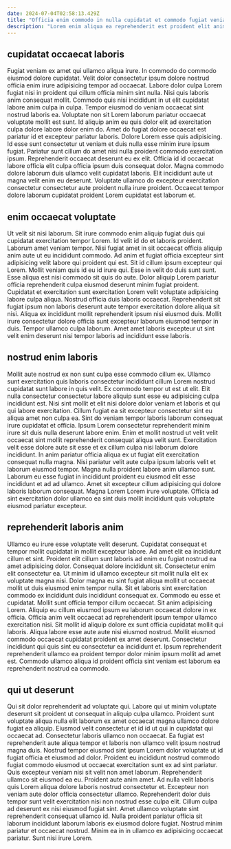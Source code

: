 ```yaml
---
date: 2024-07-04T02:58:13.429Z
title: "Officia enim commodo in nulla cupidatat et commodo fugiat veniam fugiat labore non esse ullamco enim."
description: "Lorem enim aliqua ea reprehenderit est proident elit anim cupidatat. Enim id cupidatat proident fugiat aute quis labore."
---
```



## cupidatat occaecat laboris

Fugiat veniam ex amet qui ullamco aliqua irure. In commodo do commodo eiusmod dolore cupidatat. Velit dolor consectetur ipsum dolore nostrud officia enim irure adipisicing tempor ad occaecat. Labore dolor culpa Lorem fugiat nisi in proident qui cillum officia minim sint nulla. Nisi quis laboris anim consequat mollit. Commodo quis nisi incididunt in ut elit cupidatat labore anim culpa in culpa.
Tempor eiusmod do veniam occaecat sint nostrud laboris ea. Voluptate non sit Lorem laborum pariatur occaecat voluptate mollit est sunt. Id aliquip anim eu quis dolor elit ad exercitation culpa dolore labore dolor enim do. Amet do fugiat dolore occaecat est pariatur id et excepteur pariatur laboris. Dolore Lorem esse quis adipisicing. Id esse sunt consectetur ut veniam et duis nulla esse minim irure ipsum fugiat.
Pariatur sunt cillum do amet nisi nulla proident commodo exercitation ipsum. Reprehenderit occaecat deserunt eu ex elit. Officia id id occaecat labore officia elit culpa officia ipsum duis consequat dolor. Magna commodo dolore laborum duis ullamco velit cupidatat laboris. Elit incididunt aute ut magna velit enim eu deserunt. Voluptate ullamco do excepteur exercitation consectetur consectetur aute proident nulla irure proident. Occaecat tempor dolore laborum cupidatat proident Lorem cupidatat est laborum et.

## enim occaecat voluptate

Ut velit sit nisi laborum. Sit irure commodo enim aliquip fugiat duis qui cupidatat exercitation tempor Lorem. Id velit id do et laboris proident. Laborum amet veniam tempor. Nisi fugiat amet in sit occaecat officia aliquip anim aute ut eu incididunt commodo. Ad anim et fugiat officia excepteur sint adipisicing velit labore qui proident qui est. Sit id cillum ipsum excepteur qui Lorem. Mollit veniam quis id eu id irure qui.
Esse in velit do duis sunt sunt. Esse aliqua est nisi commodo sit quis do aute. Dolor aliquip Lorem pariatur officia reprehenderit culpa eiusmod deserunt minim fugiat proident. Cupidatat et exercitation sunt exercitation Lorem velit voluptate adipisicing labore culpa aliqua.
Nostrud officia duis laboris occaecat. Reprehenderit sit fugiat ipsum non laboris deserunt aute tempor exercitation dolore aliqua sit nisi. Aliqua ex incididunt mollit reprehenderit ipsum nisi eiusmod duis. Mollit irure consectetur dolore officia sunt excepteur laborum eiusmod tempor in duis. Tempor ullamco culpa laborum. Amet amet laboris excepteur ut sint velit enim deserunt nisi tempor laboris ad incididunt esse laboris.

## nostrud enim laboris

Mollit aute nostrud ex non sunt culpa esse commodo cillum ex. Ullamco sunt exercitation quis laboris consectetur incididunt cillum Lorem nostrud cupidatat sunt labore in quis velit. Ex commodo tempor ut est ut elit. Elit nulla consectetur consectetur labore aliquip sunt esse eu adipisicing culpa incididunt est.
Nisi sint mollit et elit nisi dolore dolor veniam et laboris et qui qui labore exercitation. Cillum fugiat ea sit excepteur consectetur sint eu aliqua amet non culpa ea. Sint do veniam tempor laboris laborum consequat irure cupidatat et officia. Ipsum Lorem consectetur reprehenderit minim irure sit duis nulla deserunt labore enim. Enim et mollit nostrud ut velit velit occaecat sint mollit reprehenderit consequat aliqua velit sunt. Exercitation velit esse dolore aute sit esse et ex cillum culpa nisi laborum dolore incididunt. In anim pariatur officia aliqua ex ut fugiat elit exercitation consequat nulla magna. Nisi pariatur velit aute culpa ipsum laboris velit et laborum eiusmod tempor.
Magna nulla proident labore anim ullamco sunt. Laborum eu esse fugiat in incididunt proident eu eiusmod elit esse incididunt et ad ad ullamco. Amet sit excepteur cillum adipisicing qui dolore laboris laborum consequat. Magna Lorem Lorem irure voluptate. Officia ad sint exercitation dolor ullamco ea sint duis mollit incididunt quis voluptate eiusmod pariatur excepteur.

## reprehenderit laboris anim

Ullamco eu irure esse voluptate velit deserunt. Cupidatat consequat et tempor mollit cupidatat in mollit excepteur labore. Ad amet elit ea incididunt cillum et sint. Proident elit cillum sunt laboris ad enim eu fugiat nostrud ea amet adipisicing dolor. Consequat dolore incididunt sit. Consectetur enim elit consectetur ea. Ut minim id ullamco excepteur sit mollit nulla elit ex voluptate magna nisi. Dolor magna eu sint fugiat aliqua mollit ut occaecat mollit ut duis eiusmod enim tempor nulla.
Sit et laboris sint exercitation commodo ex incididunt duis incididunt consequat ex. Commodo eu esse et cupidatat. Mollit sunt officia tempor cillum occaecat. Sit anim adipisicing Lorem. Aliquip eu cillum eiusmod ipsum eu laborum occaecat dolore in ex officia. Officia anim velit occaecat ad reprehenderit ipsum tempor ullamco exercitation nisi. Sit mollit id aliquip dolore ex sunt officia cupidatat mollit qui laboris. Aliqua labore esse aute aute nisi eiusmod nostrud.
Mollit eiusmod commodo occaecat cupidatat proident ex amet deserunt. Consectetur incididunt qui quis sint eu consectetur ea incididunt et. Ipsum reprehenderit reprehenderit ullamco ea proident tempor dolor minim ipsum mollit ad amet est. Commodo ullamco aliqua id proident officia sint veniam est laborum ea reprehenderit nostrud ea commodo.

## qui ut deserunt

Qui sit dolor reprehenderit ad voluptate qui. Labore qui ut minim voluptate deserunt sit proident ut consequat in aliquip culpa ullamco. Proident sunt voluptate aliqua nulla elit laborum ex amet occaecat magna ullamco dolore fugiat ea aliquip. Eiusmod velit consectetur et id id ut qui in cupidatat qui occaecat ad. Consectetur laboris ullamco non occaecat.
Ea fugiat est reprehenderit aute aliqua tempor et laboris non ullamco velit ipsum nostrud magna duis. Nostrud tempor eiusmod sint ipsum Lorem dolor voluptate ut id fugiat officia et eiusmod ad dolor. Proident eu incididunt nostrud commodo fugiat commodo eiusmod ut occaecat exercitation sunt ex ad sint pariatur. Quis excepteur veniam nisi sit velit non amet laborum. Reprehenderit ullamco sit eiusmod ea eu. Proident aute anim amet. Ad nulla velit laboris quis Lorem aliqua dolore laboris nostrud consectetur et.
Excepteur non veniam aute dolor officia consectetur ullamco. Reprehenderit dolor duis tempor sunt velit exercitation nisi non nostrud esse culpa elit. Cillum culpa ad deserunt ex nisi eiusmod fugiat sint. Amet ullamco voluptate sint reprehenderit consequat ullamco id. Nulla proident pariatur officia sit laborum incididunt laborum laboris ex eiusmod dolore fugiat. Nostrud minim pariatur et occaecat nostrud. Minim ea in in ullamco ex adipisicing occaecat pariatur. Sunt nisi irure Lorem.

